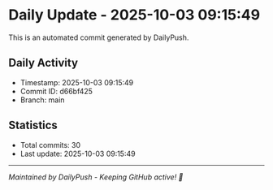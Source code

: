 # Daily Update - 2025-10-03 09:15:49

This is an automated commit generated by DailyPush.

## Daily Activity
- Timestamp: 2025-10-03 09:15:49
- Commit ID: d66bf425
- Branch: main

## Statistics
- Total commits: 30
- Last update: 2025-10-03 09:15:49

---
*Maintained by DailyPush - Keeping GitHub active! 🚀*
